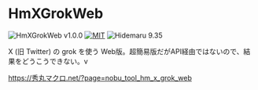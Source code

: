 # HmXGrokWeb

![HmXGrokWeb v1.0.0](https://img.shields.io/badge/HmHmXGrokWeb-v1.0.0-6479ff.svg)
[![MIT](https://img.shields.io/badge/license-MIT-blue.svg?style=flat)](LICENSE)
![Hidemaru 9.35](https://img.shields.io/badge/Hidemaru-v9.35-6479ff.svg)

X (旧 Twitter) の grok を使う Web版。超簡易版だがAPI経由ではないので、結果をどうこうできない。v

https://秀丸マクロ.net/?page=nobu_tool_hm_x_grok_web
